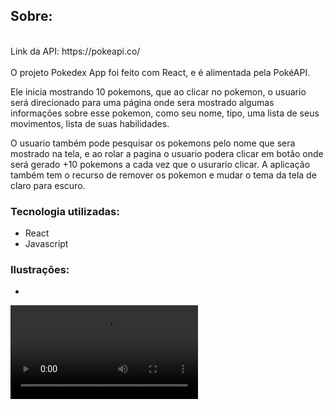 ## Sobre: 
<br />
Link da API: https://pokeapi.co/
<br />
<br />
O projeto Pokedex App foi feito com React, e é alimentada pela PokéAPI.

Ele inicia mostrando 10 pokemons, que ao clicar no pokemon, o usuario será direcionado para uma página onde sera mostrado algumas informações sobre esse pokemon, como seu nome, tipo, uma lista de seus movimentos, lista de suas habilidades.

O usuario também pode pesquisar os pokemons pelo nome que sera mostrado na tela, e ao rolar a pagina o usuario podera clicar em botão onde será gerado +10 pokemons a cada vez que o usurario clicar. A aplicação também tem o recurso de remover os pokemon e mudar o tema da tela de claro para escuro.

### Tecnologia utilizadas:
- React
- Javascript
### Ilustrações: 
-
<video controls src="pokemonApi.mp4" title="Title"></video>